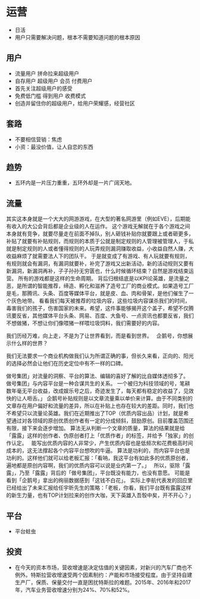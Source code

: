 # 运营

* 日活
* 用户只需要解决问题，根本不需要知道问题的根本原因

## 用户

* 流量用户  拼命拉来超级用户
* 自存用户  超级用户 会员 付费用户
* 首先关注超级用户的感受
* 免费低门槛 得到用户 收费模式
* 创造并留住你的超级用户，给用户荣耀感，经营社区

## 套路

* 不要相信营销：焦虑
* 小资：最没价值，让人自恋的东西

## 趋势

* 五环内是一片压力重重，五环外却是一片广阔天地。

## 流量

其实这本身就是一个大大的网游游戏，在大型的著名网游里（例如EVE），后期能有收入的大公会背后都是企业级的人在运作。
这个游戏无解就在于各个游戏之间本身就有竞争，就要尽量走在前面不掉队，别人砸钱补贴你就要跟上或者砸更多，补贴了就要有补贴规则，而规则的本质于公就是制定规则的人管理被管理人，于私就是制定规则的人或者懂得规则的人玩弄规则漏洞赚取收益，小收益自然人赚，大收益麻烦了就需要法人下的团队干。
于是就变成了有游戏、有人玩就要有规则，有规则就会有漏洞，有漏洞就要补，补完了游戏又出新活动，新的活动规则又要有新漏洞，新漏洞再补，子子孙孙无穷匮也，什么时候循环结束？自然是游戏结束运营。
所有的游戏都是这样的生命周期。
背后归根结底是以KPI论英雄，是流量之恶，是所谓的智能推荐，缔造、孵化和滋养了造号工厂的商业模式。如果造号工厂是毛，那腾讯、头条、百度等媒体平台，就是皮、血、肉和骨架，是他们催生了一个灰色地带。
看看我们每天被推荐的垃圾内容，这些垃圾内容谋杀我们的时间，毒害我们的孩子，伤害国家的未来。希望，这件事能够揭开这个盖子，希望不仅腾讯要反省，其他媒体平台头条、网易、百度、大鱼号、一点资讯也都要反省，我们不想做猪，不想让你们像喂猪一样喂垃圾饲料，我们需要好的内容。

我们历经万难，向上走，不是为了让世界看到，而是看到世界。
 
企鹅号，你想展示什么样的世界？

我们无法要求一个商业机构做我们认为所谓正确的事，但长久来看，正向的、阳光的选择必然会让他们在历史定位中有不一样的口碑。

做号集团」对流量的洞察、平台的算法、编辑的喜好了解的比自媒体透彻多了。
做号集团」与内容平台是一种合谋共生的关系。
一个被归为科技领域的号，笔耕数年毫无平台收益，改成娱乐号之后，奇迹发生了，每天都有稳定的收益了，见效快的让人咂舌。」
企鹅号补贴规则是以文章流量乘以单价来计算。由于不同类别的文章存在用户偏好和流量的差异，所以在补贴上也存在较大的差距。同时，我们也不希望只以流量论英雄。我们在近期推出了TOP（优质内容出品）计划，就是希望通过对各领域的原创优质创作者有一定的分成倾斜，鼓励原创。目前覆盖范围还有限，接下来会逐步增加。
算法无从判断一个文章的质量，算法的结果就是给「露露」这样的创作者、伪原创者打上「优质作者」的标签，并给予「独家」的创作认定。
 
能写出优质内容的人非常少，产生优质内容也是低频次和花费极高时间成本的，这无法撑起各个内容平台想吹的牛逼。
算法是功利的，而内容平台也是功利的。这样他们就可以给老板汇报：「看呐，我这平台有如此多的优质原创者，遍地都是原创内容啊，我们的优质内容可以说是业内第一了。」
 
所以，驱除「露露」，乃至「露露」背后的「做号集团」，平台既没有能力，也没有意愿。
可能是看到「企鹅号」拿出的绚丽数据感到「这钱不白花」。
实际上李航代表发的回应里已经给出了未来汇报给任宇昕先生的策略：「老板，你看，我们平台既有露露这样的新生力量，也有TOP计划拉来的创作大咖，天下英雄入吾彀中矣，开不开心？」

## 平台

* 平台蛀虫

## 投资

* 在今天的资本市场，营收增速是决定估值的关键因素，对新兴的汽车厂商也不例外。特斯拉营收增速受两个因素制约：产能和市场接受程度。由于坚持自建生产厂，保质、保量交付一直是困扰特斯拉的难题。2015年、2016年和2017年，汽车业务营收增速分别为24%、70%和52%。
